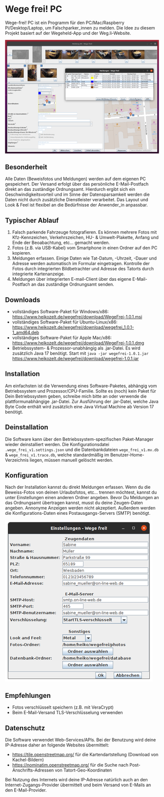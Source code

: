 # Wege frei! PC

Wege-frei! PC ist ein Programm für den PC/Mac/Raspberry Pi/Desktop/Laptop, um Falschparker_innen zu melden. Die Idee zu diesem Projekt basiert auf der Wegeheld-App und der Weg.li-Website.

![Screenshot](doc/screenshot1.png)

## Besonderheit

Alle Daten (Beweisfotos und Meldungen) werden auf dem eigenen PC gespeichert. Der Versand erfolgt über das persönliche E-Mail-Postfach direkt an das zuständige Ordnungsamt. Hierdurch ergibt sich ein Geschwindigkeitsvorteil und im Sinne der Datensparsamkeit werden die Daten nicht durch zusätzliche Dienstleister verarbeitet. Das Layout und Look & Feel ist flexibel an die Bedürfnisse der Anwender_in anpassbar.

## Typischer Ablauf

 1. Falsch parkende Fahrzeuge fotografieren. Es können mehrere Fotos mit Kfz-Kennzeichen, Verkehrszeichen, HU- & Umwelt-Plakette, Anfang und Ende der Beoabachtung, etc... gemacht werden.
 1. Fotos (z.B. via USB-Kabel) vom Smartphone in einen Ordner auf den PC kopieren.
 1. Meldungen erfassen. Einige Daten wie Tat-Datum, -Uhrzeit, -Dauer und Adresse werden automatisch im Formular eingetragen. Kontrolle der Fotos durch integrierten Bildbetrachter und Adresse des Tatorts durch integrierte Kartenanzeige.
 1. Meldungen über integrierten E-mail-Client über das eigene E-Mail-Postfach an das zuständige Ordnungsamt senden.
 
## Downloads

 * vollständiges Software-Paket für Windows/x86:<br />
   https://www.heikozelt.de/wegefrei/download/WegeFrei-1.0.1.msi
 * vollständiges Software-Paket für Ubuntu-Linux/x86:<br />
   https://www.heikozelt.de/wegefrei/download/wegefrei_1.0.1-1_amd64.deb
 * vollständiges Software-Paket für Apple Mac/x86:<br />
   https://www.heikozelt.de/wegefrei/download/WegeFrei-1.0.1.dmg
 * Betriebssystem- & Prozessor-unabhängig als .jar-Datei. Es wird zusätzlich Java 17 benötigt. Start mit `java -jar wegefrei-1.0.1.jar`<br />
   https://www.heikozelt.de/wegefrei/download/wegefrei-1.0.1.jar
 
## Installation

Am einfachsten ist die Verwendung eines Software-Paketes, abhängig vom Betriebssystem und Prozessor/CPU-Familie.
Sollte es (noch) kein Paket für Dein Betriebssystem geben, schreibe mich bitte an oder verwende die plattformunabhängige .jar-Datei.
Zur Ausführung der .jar-Datei, welche Java Byte Code enthält wird zusätzlich eine Java Virtual Machine ab Version 17 benötigt.

## Deinstallation

Die Software kann über den Betriebssystem-spezifischen Paket-Manager wieder deinstalliert werden.
Die Konfigurationsdatei `.wege_frei_v1.settings.json` und die Datenbankdateien `wege_frei_v1.mv.db` & `wege_frei_v1.trace.db`,
welche standardmäßig im Benutzer-Home-Verzeichnis liegen, müssen manuell gelöscht werden.

## Konfiguration

Nach der Installation kannst du direkt Meldungen erfassen. Wenn du die Beweiss-Fotos von deinen Urlaubsfotos, etc... trennen möchtest, kannst du unter Einstellungen einen anderen Ordner angeben. Bevor Du Meldungen an das Ordnungsamt übertragen kannst, musst du deine Zeugen-Daten angeben. Annonyme Anzeigen werden nicht akzeptiert. Außerdem werden die Konfigurations-Daten eines Postausgangs-Servers (SMTP) benötigt.

![Screenshot Einstellungen](doc/screenshot_settings.png)


## Empfehlungen

 * Fotos verschlüsselt speichern (z.B. mit VeraCrypt)
 * Beim E-Mail-Versand TLS-Verschlüsselung verwenden
 
## Datenschutz

Die Software verwendet Web-Services/APIs. Bei der Benutzung wird deine IP-Adresse daher an folgende Websites übermittelt:
 * https://tile.openstreetmap.org/ für die Kartendartstellung (Download von Kachel-Bildern)
 * https://nominatim.openstreetmap.org/ für die Suche nach Post-Anschrifts-Adressen von Tatort-Geo-Koordinaten

Bei Nutzung des Internets wird deine IP-Adresse natürlich auch an den Internet-Zugangs-Provider übermittelt und beim Versand von E-Mails an den E-Mail-Provider.

